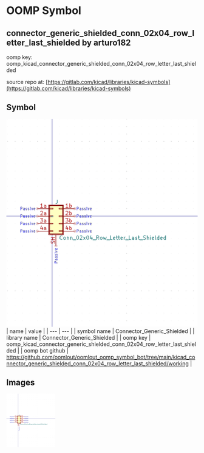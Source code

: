 # OOMP Symbol  
## connector_generic_shielded_conn_02x04_row_letter_last_shielded  by arturo182  
  
oomp key: oomp_kicad_connector_generic_shielded_conn_02x04_row_letter_last_shielded  
  
source repo at: [https://gitlab.com/kicad/libraries/kicad-symbols](https://gitlab.com/kicad/libraries/kicad-symbols)  
## Symbol  
  
[![working.png](working_600.png)](working.png)  
| name | value | 
| --- | --- | 
| symbol name | Connector_Generic_Shielded | 
| library name | Connector_Generic_Shielded | 
| oomp key | oomp_kicad_connector_generic_shielded_conn_02x04_row_letter_last_shielded | 
| oomp bot github | https://github.com/oomlout/oomlout_oomp_symbol_bot/tree/main/kicad_connector_generic_shielded_conn_02x04_row_letter_last_shielded/working | 
## Images  
  
[![working.png](working_140.png)](working.png)  
